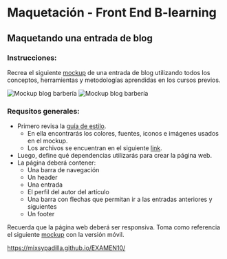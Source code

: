# Maquetación - Front End B-learning

## Maquetando una entrada de blog

### Instrucciones: 

Recrea el siguiente [mockup](img/barbershop-desktop.png) de una entrada de blog utilizando todos los conceptos, herramientas y metodologías aprendidas en los cursos previos.

![Mockup blog barbería](img/barbershop-mobile.png)
![Mockup blog barbería](img/barbershop-desktop.png)

### Requsitos generales:

- Primero revisa la [guía de estilo](img/guia-de-estilos-barbershop.png).
	-	En ella encontrarás los colores, fuentes, iconos e imágenes usados en el mockup.
	-	Los archivos se encuentran en el siguiente [link](assets).
-  Luego, define qué dependencias utilizarás para crear la página web.
-	La página deberá contener:
	- Una barra de navegación
	- Un header
	- Una entrada
	- El perfil del autor del artículo
	- Una barra con flechas que permitan ir a las entradas anteriores y siguientes
	- Un footer

Recuerda que la página web deberá ser responsiva. Toma como referencia el siguiente [mockup](img/barbershop-mobile.png) con la versión móvil.

https://mixsypadilla.github.io/EXAMEN10/
